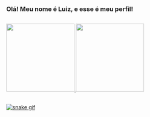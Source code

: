 ### Olá! Meu nome é Luiz, e esse é meu perfil!
##

<div>
  <a href="https://www.youtube.com/watch?v=dQw4w9WgXcQ" target="_blank">
  <img height="180em" src="https://github-readme-stats.vercel.app/api?username=Luuuizff&show_icons=true&theme=radical&include_all_commits=true&count_private=true"/>
  <img height="180em" src="https://github-readme-stats.vercel.app/api/top-langs/?username=rafaballerini&layout=compact&langs_count=7&theme=radical"/>
</div>
  
<!--
 Themes: https://github.com/anuraghazra/github-readme-stats/blob/master/themes/README.md
-->

##
  
![snake gif](https://github.com/luuuizff/luuuizff/blob/output/github-contribution-grid-snake.gif)
